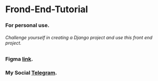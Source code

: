 # Frond-End-Tutorial
### For personal use.
###### Challenge yourself in creating a Django project and use this front end project.
### Figma [link](https://www.figma.com/file/Zu3PTeQtTGPwexyqme9MJD/%D0%A0%D0%B5%D1%81%D1%82%D0%B0%D0%B2%D1%80%D0%B0%D1%86%D0%B8%D1%8F-%D0%BC%D0%B5%D0%B1%D0%B5%D0%BB%D0%B8?node-id=39%3A2&t=XUWOOGPoh2uN3trP-1).
### My Social [Telegram](https://t.me/CYB3R9UNK).
